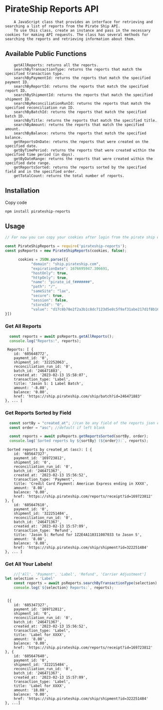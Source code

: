 
# PirateShip Reports API 
		A JavaScript class that provides an interface for retrieving and searching a list of reports from the Pirate Ship API.
		To use this class, create an instance and pass in the necessary cookies for making API requests. The class has several methods for searching the reports and retrieving information about them.

## Available Public Functions
		getAllReports: returns all the reports.
		searchByTransactionType: returns the reports that match the specified transaction type.
		searchByPaymentId: returns the reports that match the specified payment ID.
		searchByReportId: returns the reports that match the specified report ID.
		searchByShipmentId: returns the reports that match the specified shipment ID.
		searchByReconciliationRunId: returns the reports that match the specified reconciliation run ID.
		searchByBatchId: returns the reports that match the specified batch ID.
		searchByTitle: returns the reports that match the specified title.
		searchByAmount: returns the reports that match the specified amount.
		searchByBalance: returns the reports that match the specified balance.
		getReportsOnDate: returns the reports that were created on the specified date.
		getByTimePeriod: returns the reports that were created within the specified time period (in days).
		getByDateRange: returns the reports that were created within the specified date range.
		getReportsSorted: returns the reports sorted by the specified field and in the specified order.
		getTotalCount: returns the total number of reports.

## Installation 

Copy code 

```npm install pirateship-reports```

## Usage 

```javascript 
// For now you can copy your cookies after login from the pirate ship website using chrome dev tools, Seems just 1 cookie in the header for auth. 

const PirateShipReports = require('pirateship-reports'); 
const psReports = new PirateShipReports(cookies, false); 

	  cookies = JSON.parse([{ 
			"domain": "ship.pirateship.com", 
			"expirationDate": 1676695947.306691, 
			"hostOnly": true, 
			"httpOnly": true, 
			"name": "pirate_id_f#######", 
			"path": "/", 
			"sameSite": "lax", 
			"secure": true, 
			"session": false, 
			"storeId": "0", 
			"value": "d17c8b78e2f2a3b1c8dc7123d5e8c5f9af31abe217d1f8b16085a7a1517a7c25a8d0ddedc5f8ddeab737257874d2123dae8f11dc81c9dfb31e6b676a85b78116" 
}]) 

```

### Get All Reports 

```javascript 
  const reports = await psReports.getAllReports(); 
  console.log("Reports:", reports); 
````
```Output
 Reports: [ { 
  	id: '605648772', 
  	payment_id: '0', 
  	shipment_id: '322252063', 
  	reconciliation_run_id: '0', 
 	batch_id: '246471883', 
  	created_at: '2023-02-13 15:58:07', 
 	transaction_type: 'Label', 
 	title: 'Jason S: 1 Label Batch', 
  	amount: '-8.08', 
  	balance: '0.00', 
 	href: 'https://ship.pirateship.com/ship/batch?id=246471883' 
}, ... ] 
```

### Get Reports Sorted by Field 

```javascript 
  const sortBy = "created_at"; //can be any field of the reports json element
  const order = "asc"; //default if left blank

  const reports = await psReports.getReportsSorted(sortBy, order); 
  console.log(`Sorted reports by ${sortBy} (${order}):`, reports); 
````

```output 
 Sorted reports by created_at (asc): [ { 
  	id: '605647327', 
  	payment_id: '169723812', 
  	shipment_id: '0', 
  	reconciliation_run_id: '0', 
 	batch_id: '246471367', 
    created_at: '2023-02-13 15:56:52', 
    transaction_type: 'Payment', 
  	title: 'Credit Card Payment: American Express ending in XXXX', 
  	amount: '8.08', 
  	balance: '0.00', 
  	href: 'https://ship.pirateship.com/reports/receipt?id=169723812' 
}, { 
 	id: '605647610', 
 	payment_id: '0', 
  	shipment_id: '322251484', 
  	reconciliation_run_id: '0', 
 	batch_id: '246471367', 
 	created_at: '2023-02-13 15:57:09', 
  	transaction_type: 'Refund', 
  	title: 'Jason S: Refund for 1Z2E4A110311087033 to Jason S', 
 	amount: '8.08', 
  	balance: '8.08', 
 	href: 'https://ship.pirateship.com/ship/shipment?id=322251484' 
}, ... ] 
```
### Get All Your Labels!
```javascript 
    //['All', 'Payment', 'Label', 'Refund', 'Carrier Adjustment']
let selection = 'Label'
    const reports = await psReports.searchByTransactionType(selection);
    console.log(`${selection} Reports:`, reports);

```
```output

 [{ 
  	id: '605347327', 
  	payment_id: '169712812', 
  	shipment_id: '0', 
  	reconciliation_run_id: '0', 
 	batch_id: '246471367', 
    created_at: '2023-02-13 15:56:52', 
    transaction_type: 'Label', 
  	title: 'Label for XXXX', 
  	amount: '8.08', 
  	balance: '0.00', 
  	href: 'https://ship.pirateship.com/reports/receipt?id=169723812' 
}, { 
 	id: '605647640', 
 	payment_id: '0', 
  	shipment_id: '322215484', 
  	reconciliation_run_id: '0', 
 	batch_id: '246471367', 
 	created_at: '2023-02-13 15:57:09', 
  	transaction_type: 'Label', 
  	title: 'Label for XXXX', 
 	amount: '18.08', 
  	balance: '0.00', 
 	href: 'https://ship.pirateship.com/ship/shipment?id=322251484' 
}, ...] 
```